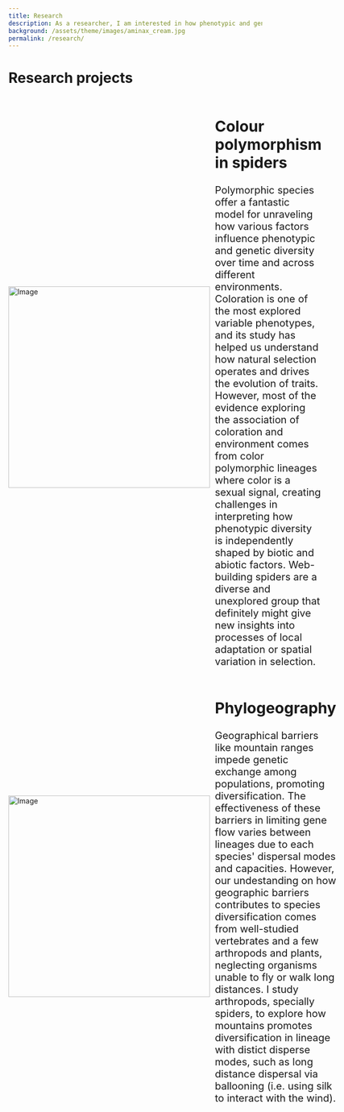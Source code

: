 ```yaml
---
title: Research
description: As a researcher, I am interested in how phenotypic and genetic diversity change at large geographical scales and the factors influencing the presence of multiple phenotypes within a single population. To answer my research questions, I study spiders, especially species with multiple colors.
background: /assets/theme/images/aminax_cream.jpg
permalink: /research/
---
```


# **Research projects**

<title>first</title>
<style>
  .container {
    display: flex;
    align-items: center; /* Center align horizontally */
  }
  .image {
    flex: 1;
  }
  .image img {
    width: 950px; /* Adjust width as needed */
    height: auto; /* Maintain aspect ratio */
  }
  .description {
    flex: 1;
    padding-left: 10px; /* Adjust as needed */
  }
  .description h2 {
    font-size: 30px;
    font-weight: bold; /* Adjust heading size as needed */
  }
  .description p {
    font-size: 20px; /* Adjust paragraph size as needed */
}

</style>

<body>

<div class="container">
  <div class="image">
    <img src="https://raw.githubusercontent.com/fcsalgado/fcsalgado.github.io/master/assets/theme/images/black_white.png" alt="Image">
  </div>
  <div class="description">
    <h2>Colour polymorphism in spiders</h2>
    <p> Polymorphic species offer a fantastic model for unraveling how various factors influence phenotypic and genetic diversity over time and across different environments. Coloration is one of the most explored variable phenotypes, and its study has helped us understand how natural selection operates and drives the evolution of traits. However, most of the evidence exploring the association of coloration and environment comes from color polymorphic lineages where color is a sexual signal, creating challenges in interpreting how phenotypic diversity is independently shaped by biotic and abiotic factors. Web-building spiders are a diverse and unexplored group that definitely might give new insights into processes of local adaptation or spatial variation in selection.</p>
  </div>
</div>
</body>

<title>first</title>
<style>
  .container {
    display: flex;
    align-items: center; /* Center align horizontally */
  }
  .image {
    flex: 1;
  }
  .image img {
    width: 400px; /* Adjust width as needed */
    height: auto; /* Maintain aspect ratio */
  }
  .description {
    flex: 1;
    padding-left: 10px; /* Adjust as needed */
  }
  .description h2 {
    font-size: 30px;
    font-weight: bold; /* Adjust heading size as needed */
  }
  .description p {
    font-size: 20px; /* Adjust paragraph size as needed */
}

</style>

<body>

<div class="container">
  <div class="image">
    <img src="https://raw.githubusercontent.com/fcsalgado/fcsalgado.github.io/master/assets/theme/images/ballon.png" alt="Image">
  </div>
  <div class="description">
    <h2>Phylogeography</h2>
    <p> Geographical barriers like mountain ranges impede genetic exchange among populations, promoting diversification. The effectiveness of these barriers in limiting gene flow varies between lineages due to each species' dispersal modes and capacities. However, our undestanding on how geographic barriers contributes to species diversification comes from well-studied vertebrates and a few arthropods and plants, neglecting organisms unable to fly or walk long distances. I study arthropods, specially spiders, to explore how mountains promotes diversification in lineage with distict disperse modes, such as long distance dispersal via ballooning (i.e. using silk to interact with the wind).</p>
  </div>
</div>
</body>


 